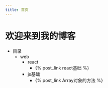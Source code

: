 ```yaml
---
title: 首页
---
```

# 欢迎来到我的博客



+ 目录
  + web
    + react
      + {% post_link react基础 %}
    + js基础
      + {% post_link Array对象的方法 %}
